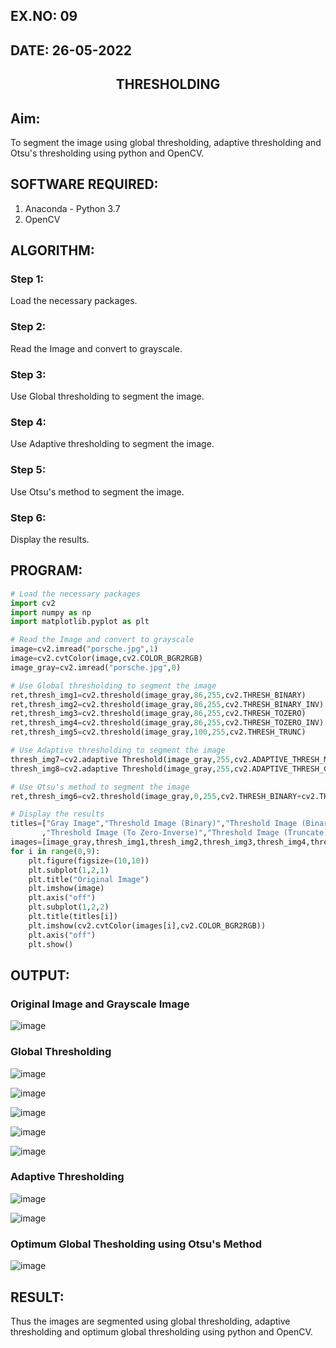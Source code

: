 ## EX.NO: 09 <br>
## DATE: 26-05-2022
## <p align="center">THRESHOLDING</p>

## Aim:

To segment the image using global thresholding, adaptive thresholding and Otsu's thresholding using python and OpenCV.

## SOFTWARE REQUIRED:

1. Anaconda - Python 3.7
2. OpenCV

## ALGORITHM:

### Step 1:
Load the necessary packages.

### Step 2:
Read the Image and convert to grayscale.

### Step 3:
Use Global thresholding to segment the image.

### Step 4:
Use Adaptive thresholding to segment the image.

### Step 5:
Use Otsu's method to segment the image.

### Step 6:
Display the results.

## PROGRAM:
```python
# Load the necessary packages
import cv2
import numpy as np
import matplotlib.pyplot as plt

# Read the Image and convert to grayscale
image=cv2.imread("porsche.jpg",1)
image=cv2.cvtColor(image,cv2.COLOR_BGR2RGB)
image_gray=cv2.imread("porsche.jpg",0)

# Use Global thresholding to segment the image
ret,thresh_img1=cv2.threshold(image_gray,86,255,cv2.THRESH_BINARY)
ret,thresh_img2=cv2.threshold(image_gray,86,255,cv2.THRESH_BINARY_INV)
ret,thresh_img3=cv2.threshold(image_gray,86,255,cv2.THRESH_TOZERO)
ret,thresh_img4=cv2.threshold(image_gray,86,255,cv2.THRESH_TOZERO_INV)
ret,thresh_img5=cv2.threshold(image_gray,100,255,cv2.THRESH_TRUNC)

# Use Adaptive thresholding to segment the image
thresh_img7=cv2.adaptive Threshold(image_gray,255,cv2.ADAPTIVE_THRESH_MEAN_C,cv2.THRESH_BINARY,11,2)
thresh_img8=cv2.adaptive Threshold(image_gray,255,cv2.ADAPTIVE_THRESH_GAUSSIAN_C,cv2.THRESH_BINARY,11,2)

# Use Otsu's method to segment the image 
ret,thresh_img6=cv2.threshold(image_gray,0,255,cv2.THRESH_BINARY+cv2.THRESH_OTSU)

# Display the results
titles=["Gray Image","Threshold Image (Binary)","Threshold Image (Binary Inverse)","Threshold Image (To Zero)"
       ,"Threshold Image (To Zero-Inverse)","Threshold Image (Truncate)","Otsu","Adaptive Threshold (Mean)","Adaptive Threshold (Gaussian)"]
images=[image_gray,thresh_img1,thresh_img2,thresh_img3,thresh_img4,thresh_img5,thresh_img6,thresh_img7,thresh_img8]
for i in range(0,9):
    plt.figure(figsize=(10,10))
    plt.subplot(1,2,1)
    plt.title("Original Image")
    plt.imshow(image)
    plt.axis("off")
    plt.subplot(1,2,2)
    plt.title(titles[i])
    plt.imshow(cv2.cvtColor(images[i],cv2.COLOR_BGR2RGB))
    plt.axis("off")
    plt.show()
```
## OUTPUT:

### Original Image and Grayscale Image

![image](https://user-images.githubusercontent.com/74660507/169488404-f744eafb-5f36-40df-a86a-639ac6d11fef.png)

### Global Thresholding
![image](https://user-images.githubusercontent.com/74660507/169488559-3885518c-eee9-4081-85dd-80fab1c5b415.png)

![image](https://user-images.githubusercontent.com/74660507/169488714-5a7cc57a-0c3c-46d5-a104-b94f4f0d35b1.png)

![image](https://user-images.githubusercontent.com/74660507/169489007-6c3e25a5-60bb-43c5-a24a-601f3360ffd9.png)

![image](https://user-images.githubusercontent.com/74660507/169489142-ee47baf3-9068-48a3-b951-027022b8b7fd.png)

![image](https://user-images.githubusercontent.com/74660507/169489357-9d801fac-0d1b-4a2e-9552-124ae80ab28e.png)

### Adaptive Thresholding

![image](https://user-images.githubusercontent.com/74660507/169489509-bb25349c-9e10-4b43-89f6-07ae330ea2f3.png)

![image](https://user-images.githubusercontent.com/74660507/169489676-46afb2f6-eada-4502-8d3e-73425dd74903.png)

### Optimum Global Thesholding using Otsu's Method

![image](https://user-images.githubusercontent.com/74660507/169489816-9630e0f4-a80a-4445-b047-93da4e4f4847.png)

## RESULT:
Thus the images are segmented using global thresholding, adaptive thresholding and optimum global thresholding using python and OpenCV.
